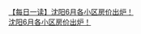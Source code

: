   
[【每日一读】沈阳6月各小区房价出炉！](http://www.dianyue.me/archives/455/1g2km4asfk5s89jy/)  
[沈阳6月各小区房价出炉！](http://www.dianyue.me/archives/344/iakvpy629hafkmtt/)